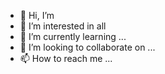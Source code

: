 - 👋 Hi, I’m  
- 👀 I’m interested in all
- 🌱 I’m currently learning ...
- 💞️ I’m looking to collaborate on ...
- 📫 How to reach me ...

<!---
IvoXP/IvoXP is a ✨ special ✨ repository because its `README.md` (this file) appears on your GitHub profile.
You can click the Preview link to take a look at your changes.
--->
